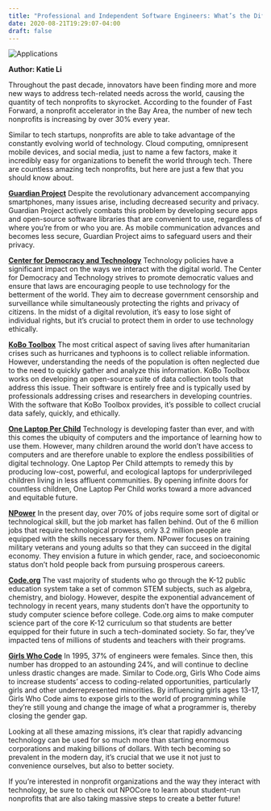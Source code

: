 ```yaml
---
title: "Professional and Independent Software Engineers: What’s the Difference?"
date: 2020-08-21T19:29:07-04:00
draft: false
---
```

![Applications](https://cdn.ortexo.com/lightbulb.jpeg)

**Author: Katie Li**


Throughout the past decade, innovators have been finding more and more new ways to address tech-related needs across the world, causing the quantity of tech nonprofits to skyrocket. According to the founder of Fast Forward, a nonprofit accelerator in the Bay Area, the number of new tech nonprofits is increasing by over 30% every year.

Similar to tech startups, nonprofits are able to take advantage of the constantly evolving world of technology. Cloud computing, omnipresent mobile devices, and social media, just to name a few factors, make it incredibly easy for organizations to benefit the world through tech. There are countless amazing tech nonprofits, but here are just a few that you should know about.

[**Guardian Project**](https://guardianproject.info/)
Despite the revolutionary advancement accompanying smartphones, many issues arise, including decreased security and privacy. Guardian Project actively combats this problem by developing secure apps and open-source software libraries that are convenient to use, regardless of where you’re from or who you are. As mobile communication advances and becomes less secure, Guardian Project aims to safeguard users and their privacy.

[**Center for Democracy and Technology**](https://cdt.org/)
Technology policies have a significant impact on the ways we interact with the digital world. The Center for Democracy and Technology strives to promote democratic values and ensure that laws are encouraging people to use technology for the betterment of the world. They aim to decrease government censorship and surveillance while simultaneously protecting the rights and privacy of citizens. In the midst of a digital revolution, it’s easy to lose sight of individual rights, but it’s crucial to protect them in order to use technology ethically.

[**KoBo Toolbox**](https://www.kobotoolbox.org/#home)
The most critical aspect of saving lives after humanitarian crises such as hurricanes and typhoons is to collect reliable information. However, understanding the needs of the population is often neglected due to the need to quickly gather and analyze this information. KoBo Toolbox works on developing an open-source suite of data collection tools that address this issue. Their software is entirely free and is typically used by professionals addressing crises and researchers in developing countries. With the software that KoBo Toolbox provides, it’s possible to collect crucial data safely, quickly, and ethically.

[**One Laptop Per Child**](http://one.laptop.org/)
Technology is developing faster than ever, and with this comes the ubiquity of computers and the importance of learning how to use them. However, many children around the world don’t have access to computers and are therefore unable to explore the endless possibilities of digital technology. One Laptop Per Child attempts to remedy this by producing low-cost, powerful, and ecological laptops for underprivileged children living in less affluent communities. By opening infinite doors for countless children, One Laptop Per Child works toward a more advanced and equitable future.

[**NPower**](https://www.npower.org/)
In the present day, over 70% of jobs require some sort of digital or technological skill, but the job market has fallen behind. Out of the 6 million jobs that require technological prowess, only 3.2 million people are equipped with the skills necessary for them. NPower focuses on training military veterans and young adults so that they can succeed in the digital economy. They envision a future in which gender, race, and socioeconomic status don’t hold people back from pursuing prosperous careers.

[**Code.org**](https://code.org/)
The vast majority of students who go through the K-12 public education system take a set of common STEM subjects, such as algebra, chemistry, and biology. However, despite the exponential advancement of technology in recent years, many students don’t have the opportunity to study computer science before college. Code.org aims to make computer science part of the core K-12 curriculum so that students are better equipped for their future in such a tech-dominated society. So far, they’ve impacted tens of millions of students and teachers with their programs.

[**Girls Who Code**](https://girlswhocode.com/)
In 1995, 37% of engineers were females. Since then, this number has dropped to an astounding 24%, and will continue to decline unless drastic changes are made. Similar to Code.org, Girls Who Code aims to increase students’ access to coding-related opportunities, particularly girls and other underrepresented minorities. By influencing girls ages 13-17, Girls Who Code aims to expose girls to the world of programming while they’re still young and change the image of what a programmer is, thereby closing the gender gap.




Looking at all these amazing missions, it’s clear that rapidly advancing technology can be used for so much more than starting enormous corporations and making billions of dollars. With tech becoming so prevalent in the modern day, it’s crucial that we use it not just to convenience ourselves, but also to better society.

If you’re interested in nonprofit organizations and the way they interact with technology, be sure to check out NPOCore to learn about student-run nonprofits that are also taking massive steps to create a better future!
